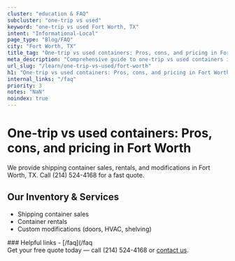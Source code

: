 ```yaml
---
cluster: "education & FAQ"
subcluster: "one-trip vs used"
keyword: "one-trip vs used Fort Worth, TX"
intent: "Informational-Local"
page_type: "Blog/FAQ"
city: "Fort Worth, TX"
title_tag: "One-trip vs used containers: Pros, cons, and pricing in Fort Worth | LC Container"
meta_description: "Comprehensive guide to one-trip vs used containers in Fort Worth. Local since 2003. Call (214) 524-4168 for quotes."
url_slug: "/learn/one-trip-vs-used/fort-worth"
h1: "One-trip vs used containers: Pros, cons, and pricing in Fort Worth"
internal_links: "/faq"
priority: 3
notes: "NaN"
noindex: true
---
```


# One-trip vs used containers: Pros, cons, and pricing in Fort Worth

We provide shipping container sales, rentals, and modifications in Fort Worth, TX. Call (214) 524-4168 for a fast quote.

## Our Inventory & Services
- Shipping container sales
- Container rentals
- Custom modifications (doors, HVAC, shelving)

<div data-section="internal-links">
### Helpful links
- [/faq](/faq
</div>

<div data-section="cta">
Get your free quote today — call (214) 524-4168 or <a href="/contact">contact us</a>.
</div>

<script type="application/ld+json">{"@context":"https://schema.org","@type":"FAQPage","mainEntity":[{"@type":"Question","name":"How much does delivery cost in Fort Worth, TX?","acceptedAnswer":{"@type":"Answer","text":"Delivery costs vary by distance and container size. Most deliveries in Fort Worth, TX range from $150-$300. Call (214) 524-4168 for an exact quote based on your specific location."}},{"@type":"Question","name":"Do you offer financing or payment plans?","acceptedAnswer":{"@type":"Answer","text":"We accept major credit cards, checks, and can discuss commercial terms for bulk purchases. Call (214) 524-4168 to discuss options."}},{"@type":"Question","name":"Can you customize containers in Fort Worth, TX?","acceptedAnswer":{"@type":"Answer","text":"Yes — we perform modifications like doors, HVAC, insulation, and shelving. Request a custom quote at (214) 524-4168 or via our contact form."}}]}</script>
